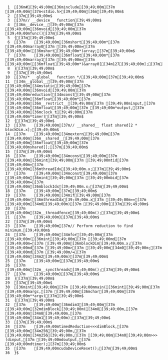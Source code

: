      1	[36m#[39;49;00m[36minclude[39;49;00m[37m [39;49;00m[37m<stdio.h>[39;49;00m[36m[39;49;00m$
     2	[37m[39;49;00m$
     3	[37m// __device__ function[39;49;00m$
     4	[36m__device__[39;49;00m[37m [39;49;00m[36mvoid[39;49;00m[37m [39;49;00mfunc()[37m[39;49;00m$
     5	{[37m[39;49;00m$
     6	[37m    [39;49;00m[36mshort[39;49;00m*[37m [39;49;00marray0[37m [39;49;00m=[37m [39;49;00m([36mshort[39;49;00m*)array;[37m[39;49;00m$
     7	[37m    [39;49;00m[36mfloat[39;49;00m*[37m [39;49;00marray1[37m [39;49;00m=[37m [39;49;00m([36mfloat[39;49;00m*)&array0[[34m127[39;49;00m];[37m[39;49;00m$
     8	}[37m[39;49;00m$
     9	[37m[39;49;00m$
    10	[37m/* __global__ function */[39;49;00m[37m[39;49;00m$
    11	[34m__global__[39;49;00m[37m [39;49;00m[34mstatic[39;49;00m[37m [39;49;00m[36mvoid[39;49;00m[37m [39;49;00mreduction([34mconst[39;49;00m[37m [39;49;00m[36mfloat[39;49;00m*[37m [39;49;00m[36m__restrict__[39;49;00m[37m [39;49;00minput,[37m [39;49;00m[36mfloat[39;49;00m[37m [39;49;00m*output,[37m [39;49;00m[36mclock_t[39;49;00m[37m [39;49;00m*timer)[37m[39;49;00m$
    12	{[37m[39;49;00m$
    13	[37m    [39;49;00m[37m// __shared__ float shared[2 * blockDim.x];[39;49;00m$
    14	[37m    [39;49;00m[34mextern[39;49;00m[37m [39;49;00m[36m__shared__[39;49;00m[37m [39;49;00m[36mfloat[39;49;00m[37m [39;49;00mshared[];[37m[39;49;00m$
    15	[37m[39;49;00m$
    16	[37m    [39;49;00m[34mconst[39;49;00m[37m [39;49;00m[36mint[39;49;00m[37m [39;49;00mtid[37m [39;49;00m=[37m [39;49;00m[36mthreadIdx[39;49;00m.x;[37m[39;49;00m$
    17	[37m    [39;49;00m[34mconst[39;49;00m[37m [39;49;00m[36mint[39;49;00m[37m [39;49;00mbid[37m [39;49;00m=[37m [39;49;00m[36mblockIdx[39;49;00m.x;[37m[39;49;00m$
    18	[37m    [39;49;00m[37m[39;49;00m$
    19	[37m    [39;49;00m[34mif[39;49;00m[37m [39;49;00m([36mthreadIdx[39;49;00m.x[37m [39;49;00m==[37m [39;49;00m[34m0[39;49;00m)[37m [39;49;00m{[37m[39;49;00m$
    20	[37m        [39;49;00m[32m__threadfence[39;49;00m();[37m[39;49;00m$
    21	[37m    [39;49;00m}[37m[39;49;00m$
    22	[37m[39;49;00m$
    23	[37m    [39;49;00m[37m// Perform reduction to find minimum.[39;49;00m$
    24	[37m    [39;49;00m[34mfor[39;49;00m[37m [39;49;00m([36mint[39;49;00m[37m [39;49;00md[37m [39;49;00m=[37m [39;49;00m[36mblockDim[39;49;00m.x;[37m [39;49;00md[37m [39;49;00m>[37m [39;49;00m[34m0[39;49;00m;[37m [39;49;00md[37m [39;49;00m/=[37m [39;49;00m[34m2[39;49;00m)[37m[39;49;00m$
    25	[37m    [39;49;00m{[37m[39;49;00m$
    26	[37m        [39;49;00m[32m__syncthreads[39;49;00m();[37m[39;49;00m$
    27	[37m    [39;49;00m}[37m[39;49;00m$
    28	}[37m[39;49;00m$
    29	[37m[39;49;00m$
    30	[36mint[39;49;00m[37m [39;49;00mmain([36mint[39;49;00m[37m [39;49;00margc,[37m [39;49;00m[36mchar[39;49;00m[37m [39;49;00m**argv)[37m[39;49;00m$
    31	{[37m[39;49;00m$
    32	[37m    [39;49;00m[36mdim3[39;49;00m[37m [39;49;00m[32mdimBlock[39;49;00m([34m8[39;49;00m,[37m [39;49;00m[34m8[39;49;00m,[37m [39;49;00m[34m1[39;49;00m);[37m[39;49;00m$
    33	[37m[39;49;00m$
    34	[37m    [39;49;00mtimedReduction<<<dimBlock,[37m [39;49;00m[34m256[39;49;00m,[37m [39;49;00m[34m256[39;49;00m,[37m [39;49;00m[34m0[39;49;00m>>>(dinput,[37m [39;49;00mdoutput,[37m [39;49;00mdtimer);[37m[39;49;00m$
    35	[37m    [39;49;00mcudaDeviceReset();[37m[39;49;00m$
    36	}$
